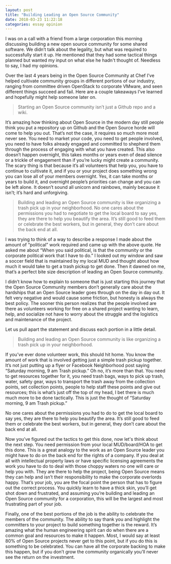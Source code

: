 ```yaml
---
layout: post
title: "Building Leading an Open Source Community"
date: 2018-03-23 11:22:18
categories: essay opinion
---
```


I was on a call with a friend from a large corporation this morning discussing building a new open
source community for some shared software. We didn’t talk about the legality, but what was required
to successfully start it up. He mentioned that they had some tactical things planned but wanted my
input on what else he hadn't thought of. Needless to say, I had my opinions.

Over the last 4 years being in the Open Source Community at Chef I’ve helped cultivate community
groups in different portions of our industry, ranging from committee driven OpenStack to
corporate VMware, and seen different things succeed and fail. Here are a couple takeaways I’ve
learned and hopefully might help someone later on.

> Starting an Open Source community isn’t just a Github repo and a wiki.

It’s amazing how thinking about Open Source in the modern day still people think you put a repository
up on Github and the Open Source horde will come to help you out. That’s not the case, it requires
so much more most never see. You need to market your code, you need to get people involved, you need
to have folks already engaged and committed to shepherd them through the process of engaging with
what you have created. This also doesn’t happen overnight, this takes months or years even of
dead silence or a trickle of engagement than if you’re lucky might create a community. The scary
thing is that because it’s all volunteers that help you, you have to continue to cultivate it,
and if you or your project does something wrong you can lose all of your members overnight. Yes,
it can take months or years to build it, and overnight people’s priorities can change and you can
be left alone. It doesn’t sound all unicorn and rainbows, mainly because it isn’t; it’s hard and
unforgiving.

> Building and leading an Open Source community is like organizing a trash pick up in your neighborhood. No one cares about the permissions you had to negotiate to get the local board to say yes, they are there to help you beautify the area. It’s still good to feed them or celebrate the best workers, but in general, they don’t care about the back end at all.

I was trying to think of a way to describe a response I made about the amount of “political” work
required and came up with the above quote. He asked me about “When you said political, is that the
community or the corporate political work that I have to do.”  I looked out my window and saw a
soccer field that is maintained by my local MUD and thought about how much it would take to get a
trash pickup to get done. Then it dawned on me, that’s a perfect bite size description of leading
an Open Source community.

I didn’t know how to explain to someone that is just starting this journey that the Open Source
Community members don’t generally care about the hardships that an Open Source leader goes through
on the day in day out. It felt very negative and would cause some friction, but honesty is always
the best policy. The sooner this person realizes that the people involved are there as volunteers
working for free on a shared project wanting to learn, help, and socialize not have to worry about
the struggle and the logistics and maintenance of the project.

Let us pull apart the statement and discuss each portion in a little detail.

> Building and leading an Open Source community is like organizing a trash pick up in your neighborhood.

If you’ve ever done volunteer work, this should hit home. You know the amount of work that is
involved getting just a simple trash pickup together. It’s not just putting up a flyer or
Facebook Neighborhood post saying “Saturday morning, 9 am Trash pickup.” Oh no, it’s more
than that. You need to get resources together for it, you need trash bags, ways to pick up
trash, water, safety gear, ways to transport the trash away from the collection points, set
collection points, people to help staff these points and give out resources; this is what’s
just off the top of my head, I bet there is much much more to be done tactically. This is just
the thought of “Saturday morning, 9 am Trash pickup.”

No one cares about the permissions you had to do to get the local board to say yes, they are there
to help you beautify the area. It’s still good to feed them or celebrate the best workers, but in
general, they don’t care about the back end at all.

Now you’ve figured out the tactics to get this done, now let's think about the next step. You need
permission from your local MUD/board/HOA to get this done. This is a great analogy to the work as
an Open Source leader you might have to do on the back end for the rights of a company. If you deal
at all with intellectual property laws or have specific licensing agreements the work you have to
do to deal with those choppy waters no one will care or help you with. They are there to help the
project, being Open Source means they can help and isn’t their responsibility to make the corporate
overlords happy. That’s your job, you are the focal point the person that has to figure out the
correct process. You quickly learn to have a thick skin, you’ll get shot down and frustrated, and
assuming you’re building and leading an Open Source community for a corporation, this will be the
largest and most frustrating part of your job.

Finally, one of the best portions of the job is the ability to celebrate the members of the
community. The ability to say thank you and highlight the committers to your project to build
something together is the reward. It’s amazing what the human engineering spirit can do when
there are a common goal and resources to make it happen. Most, I would say at least 80% of Open
Source projects never get to this point, but if you do this is something to be celebrated.
You can have all the corporate backing to make this happen, but if you don’t grow the
community organically you’ll never see the return on the investment.
